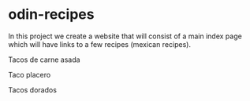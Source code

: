 # odin-recipes
In this project we create a website that will consist of a main index page which will have links to a few recipes (mexican recipes).


Tacos de carne asada

Taco placero

Tacos dorados
